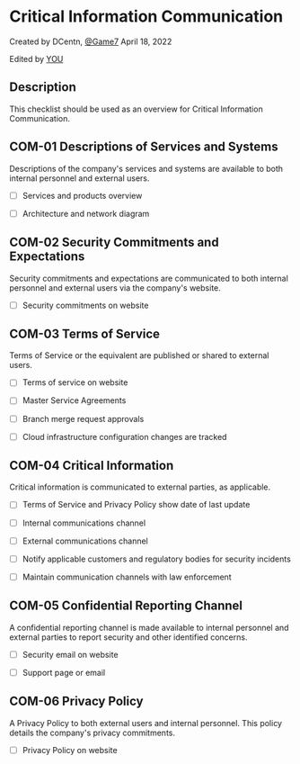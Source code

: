 # Critical Information Communication
Created by DCentn, [@Game7](https://game7.io/)
April 18, 2022

Edited by [YOU](#)

## Description
This checklist should be used as an overview for Critical Information Communication. 

## COM-01 Descriptions of Services and Systems 
Descriptions of the company's services and systems are available to both internal personnel and external users.

- [ ] Services and products overview

- [ ] Architecture and network diagram

## COM-02 Security Commitments and Expectations  
Security commitments and expectations are communicated to both internal personnel and external users via the company's website.

- [ ] Security commitments on website

## COM-03 Terms of Service  
Terms of Service or the equivalent are published or shared to external users.

- [ ] Terms of service on website

- [ ] Master Service Agreements

- [ ] Branch merge request approvals

- [ ] Cloud infrastructure configuration changes are tracked


## COM-04 Critical Information
Critical information is communicated to external parties, as applicable.

- [ ] Terms of Service and Privacy Policy show date of last update

- [ ] Internal communications channel

- [ ] External communications channel

- [ ] Notify applicable customers and regulatory bodies for security incidents

- [ ] Maintain communication channels with law enforcement

## COM-05 Confidential Reporting Channel
A confidential reporting channel is made available to internal personnel and external parties to report security and other identified concerns.

- [ ] Security email on website

- [ ] Support page or email

## COM-06 Privacy Policy
A Privacy Policy to both external users and internal personnel. This policy details the company's privacy commitments.

- [ ] Privacy Policy on website